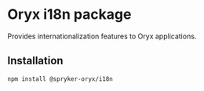 # Oryx i18n package

Provides internationalization features to Oryx applications.

## Installation

`npm install @spryker-oryx/i18n`
